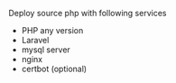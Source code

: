 Deploy source php with following services
+ PHP any version
+ Laravel
+ mysql server
+ nginx
+ certbot (optional)